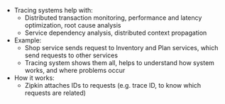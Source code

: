 * Tracing systems help with:
    * Distributed transaction monitoring, performance and latency optimization, root cause analysis
    * Service dependency analysis, distributed context propagation
* Example:
    * Shop service sends request to Inventory and Plan services, which send requests to other services
    * Tracing system shows them all, helps to understand how system works, and where problems occur
* How it works:
    * Zipkin attaches IDs to requests (e.g. trace ID, to know which requests are related)